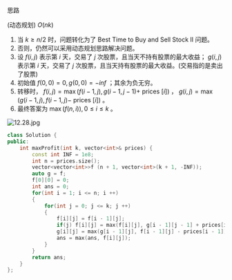 思路

(动态规划) $O(n k)$
1. 当 $k \geq n / 2$ 时，问题转化为了 Best Time to Buy and Sell Stock II 问题。
2. 否则，仍然可以采用动态规划思路解决问题。
3. 设 $f(i, j)$ 表示第 $i$ 天，交易了 $j$ 次股票，且当天不持有股票的最大收益； $g(i, j)$ 表示第 $i$ 天，交易了 $j$ 次股票，且当天持有股票的最大收益。(交易指的是卖出了股票)
4. 初始值 $f(0,0)=0, g(0,0)=-i n f$ ；其余为负无穷。
5. 转移时， $f(i, j)=\max (f(i-1, j), g(i-1, j - 1)+$ prices $[i])$ ， $g(i, j)=\max (g(i-1, j), f(i-1, j)-$ prices $[i])$ 。
6. 最终答案为 $\max (f(n, i)), 0 \leq i \leq k$ 。

![12.28.jpg](https://jiejiesks.oss-cn-beijing.aliyuncs.com/Note/202405071423497.jpeg)

```c++
class Solution {
public:
    int maxProfit(int k, vector<int>& prices) {
        const int INF = 1e8;
        int n = prices.size();
        vector<vector<int>>f (n + 1, vector<int>(k + 1, -INF));
        auto g = f;
        f[0][0] = 0;
        int ans = 0;
        for(int i = 1; i <= n; i ++)
        {
            for(int j = 0; j <= k; j ++)
            {
                f[i][j] = f[i - 1][j];
                if(j) f[i][j] = max(f[i][j], g[i - 1][j - 1] + prices[i - 1]);
                g[i][j] = max(g[i - 1][j], f[i - 1][j] - prices[i - 1]);
                ans = max(ans, f[i][j]);
            }
        }
        return ans;
    }
};
```



